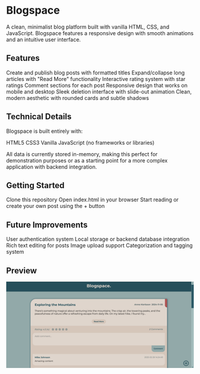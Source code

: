 # Blogspace
A clean, minimalist blog platform built with vanilla HTML, CSS, and JavaScript. Blogspace features a responsive design with smooth animations and an intuitive user interface.
## Features

Create and publish blog posts with formatted titles
Expand/collapse long articles with "Read More" functionality
Interactive rating system with star ratings
Comment sections for each post
Responsive design that works on mobile and desktop
Sleek deletion interface with slide-out animation
Clean, modern aesthetic with rounded cards and subtle shadows

## Technical Details
Blogspace is built entirely with:

HTML5
CSS3 
Vanilla JavaScript (no frameworks or libraries)

All data is currently stored in-memory, making this perfect for demonstration purposes or as a starting point for a more complex application with backend integration.
## Getting Started

Clone this repository
Open index.html in your browser
Start reading or create your own post using the + button

## Future Improvements

User authentication system
Local storage or backend database integration
Rich text editing for posts
Image upload support
Categorization and tagging system

## Preview
![Blogspace Screenshot](previewImage.png)